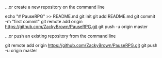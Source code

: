 …or create a new repository on the command line

echo "# PauseRPG" >> README.md
git init
git add README.md
git commit -m "first commit"
git remote add origin https://github.com/ZackyBrown/PauseRPG.git
git push -u origin master

…or push an existing repository from the command line

git remote add origin https://github.com/ZackyBrown/PauseRPG.git
git push -u origin master
